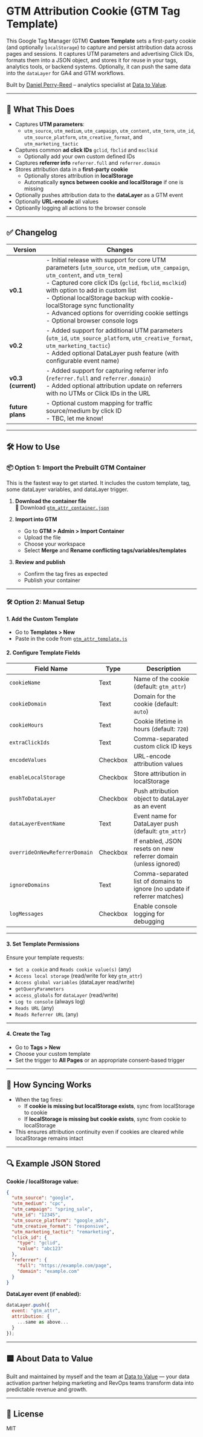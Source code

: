 # GTM Attribution Cookie (GTM Tag Template)

This Google Tag Manager (GTM) **Custom Template** sets a first-party cookie (and optionally `localStorage`) to capture and persist attribution data across pages and sessions. It captures UTM parameters and advertising Click IDs, formats them into a JSON object, and stores it for reuse in your tags, analytics tools, or backend systems. Optionally, it can push the same data into the `dataLayer` for GA4 and GTM workflows.

Built by [Daniel Perry-Reed](https://www.linkedin.com/in/danielperryreed/) – analytics specialist at [Data to Value](https://www.datatovalue.com).

---

## 🚀 What This Does

* Captures **UTM parameters**:
  * `utm_source`, `utm_medium`, `utm_campaign`, `utm_content`, `utm_term`, `utm_id`, `utm_source_platform`, `utm_creative_format`, and `utm_marketing_tactic`
* Captures common **ad click IDs** `gclid`, `fbclid` and `msclkid`
  * Optionally add your own custom defined IDs
* Captures **referrer info** `referrer.full` and `referrer.domain`
* Stores attribution data in a **first-party cookie**
  * Optionally stores attribution in **localStorage**
  * Automatically **syncs between cookie and localStorage** if one is missing
* Optionally pushes attribution data to the **dataLayer** as a GTM event
* Optionally **URL-encode** all values
* Optioanlly logging all actions to the browser console

---

## ✅ Changelog

| Version     | Changes |
|-------------|---------|
| **v0.1** | - Initial release with support for core UTM parameters (`utm_source`, `utm_medium`, `utm_campaign`, `utm_content`, and `utm_term`) <br> - Captured core click IDs (`gclid`, `fbclid`, `msclkid`) with option to add in custom list <br> - Optional localStorage backup with cookie-localStorage sync functionality <br> - Advanced options for overriding cookie settings <br> - Optional browser console logs |
| **v0.2** | - Added support for additional UTM parameters (`utm_id`, `utm_source_platform`, `utm_creative_format`, `utm_marketing_tactic`) <br> - Added optional DataLayer push feature (with configurable event name) |
| **v0.3 (current)** | - Added support for capturing referrer info (`referrer.full` and `referrer.domain`) <br> - Added optional attribution update on referrers with no UTMs or Click IDs in the URL |
| **future plans** | - Optional custom mapping for traffic source/medium by click ID <br> - TBC, let me know! |

---

## 🛠️ How to Use

### 📦 Option 1: Import the Prebuilt GTM Container

This is the fastest way to get started. It includes the custom template, tag, some dataLayer variables, and dataLayer trigger.

1. **Download the container file**  
   📄 Download [`gtm_attr_container.json`](./gtm_attr_container.json)

2. **Import into GTM**
   * Go to **GTM > Admin > Import Container**
   * Upload the file
   * Choose your workspace
   * Select **Merge** and **Rename conflicting tags/variables/templates**

3. **Review and publish**
   * Confirm the tag fires as expected
   * Publish your container

---

### 🛠️ Option 2: Manual Setup

#### 1. Add the Custom Template

* Go to **Templates > New**
* Paste in the code from [`gtm_attr_template.js`](./gtm_attr_template.js)

#### 2. Configure Template Fields

| Field Name                      | Type     | Description                                                                 |
|--------------------------------|----------|-----------------------------------------------------------------------------|
| `cookieName`                   | Text     | Name of the cookie (default: `gtm_attr`)                                   |
| `cookieDomain`                 | Text     | Domain for the cookie (default: `auto`)                                    |
| `cookieHours`                  | Text     | Cookie lifetime in hours (default: `720`)                                  |
| `extraClickIds`                | Text     | Comma-separated custom click ID keys                                       |
| `encodeValues`                 | Checkbox | URL-encode attribution values                                              |
| `enableLocalStorage`           | Checkbox | Store attribution in localStorage                                          |
| `pushToDataLayer`              | Checkbox | Push attribution object to dataLayer as an event                           |
| `dataLayerEventName`           | Text     | Event name for DataLayer push (default: `gtm_attr`)                        |
| `overrideOnNewReferrerDomain`  | Checkbox | If enabled, JSON resets on new referrer domain (unless ignored)            |
| `ignoreDomains`                | Text     | Comma-separated list of domains to ignore (no update if referrer matches) |
| `logMessages`                  | Checkbox | Enable console logging for debugging                                       |


---

#### 3. Set Template Permissions

Ensure your template requests:

* `Set a cookie` and `Reads cookie value(s)` (any)
* `Access local storage` (read/write for key `gtm_attr`)
* `Access global variables` (dataLayer read/write)
* `getQueryParameters`
* `access_globals` for `dataLayer` (read/write)
* `Log to console` (always log)
* `Reads URL` (any)
* `Reads Referrer URL` (any)

---

#### 4. Create the Tag

* Go to **Tags > New**
* Choose your custom template
* Set the trigger to **All Pages** or an appropriate consent-based trigger

---

## 🧠 How Syncing Works

* When the tag fires:
  * If **cookie is missing but localStorage exists**, sync from localStorage to cookie
  * If **localStorage is missing but cookie exists**, sync from cookie to localStorage
* This ensures attribution continuity even if cookies are cleared while localStorage remains intact

---

## 🔍 Example JSON Stored

**Cookie / localStorage value:**

```json
{
  "utm_source": "google",
  "utm_medium": "cpc",
  "utm_campaign": "spring_sale",
  "utm_id": "12345",
  "utm_source_platform": "google_ads",
  "utm_creative_format": "responsive",
  "utm_marketing_tactic": "remarketing",
  "click_id": {
    "type": "gclid",
    "value": "abc123"
  },
  "referrer": {
    "full": "https://example.com/page",
    "domain": "example.com"
  }
}
```

**DataLayer event (if enabled):**

```javascript
dataLayer.push({
  event: "gtm_attr",
  attribution: {
    ...same as above...
  }
});
```

---

## 🟦 About Data to Value

Built and maintained by myself and the team at [Data to Value](https://www.datatovalue.com) — your data activation partner helping marketing and RevOps teams transform data into predictable revenue and growth.

---

## 📄 License

MIT
